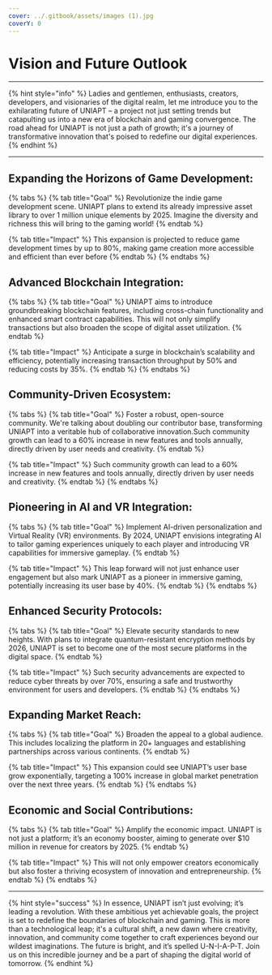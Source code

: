 ```yaml
---
cover: ../.gitbook/assets/images (1).jpg
coverY: 0
---
```


# Vision and Future Outlook

***

{% hint style="info" %}
Ladies and gentlemen, enthusiasts, creators, developers, and visionaries of the digital realm, let me introduce you to the exhilarating future of UNIAPT – a project not just setting trends but catapulting us into a new era of blockchain and gaming convergence. The road ahead for UNIAPT is not just a path of growth; it's a journey of transformative innovation that's poised to redefine our digital experiences.
{% endhint %}

***



## **Expanding the Horizons of Game Development:**

{% tabs %}
{% tab title="Goal" %}
Revolutionize the indie game development scene. UNIAPT plans to extend its already impressive asset library to over 1 million unique elements by 2025. Imagine the diversity and richness this will bring to the gaming world!
{% endtab %}

{% tab title="Impact" %}
This expansion is projected to reduce game development times by up to 80%, making game creation more accessible and efficient than ever before
{% endtab %}
{% endtabs %}

## **Advanced Blockchain Integration:**

{% tabs %}
{% tab title="Goal" %}
UNIAPT aims to introduce groundbreaking blockchain features, including cross-chain functionality and enhanced smart contract capabilities. This will not only simplify transactions but also broaden the scope of digital asset utilization.
{% endtab %}

{% tab title="Impact" %}
Anticipate a surge in blockchain’s scalability and efficiency, potentially increasing transaction throughput by 50% and reducing costs by 35%.
{% endtab %}
{% endtabs %}

## **Community-Driven Ecosystem:**

{% tabs %}
{% tab title="Goal" %}
Foster a robust, open-source community. We're talking about doubling our contributor base, transforming UNIAPT into a veritable hub of collaborative innovation.Such community growth can lead to a 60% increase in new features and tools annually, directly driven by user needs and creativity.
{% endtab %}

{% tab title="Impact" %}
Such community growth can lead to a 60% increase in new features and tools annually, directly driven by user needs and creativity.
{% endtab %}
{% endtabs %}

## **Pioneering in AI and VR Integration:**

{% tabs %}
{% tab title="Goal" %}
Implement AI-driven personalization and Virtual Reality (VR) environments. By 2024, UNIAPT envisions integrating AI to tailor gaming experiences uniquely to each player and introducing VR capabilities for immersive gameplay.
{% endtab %}

{% tab title="Impact" %}
This leap forward will not just enhance user engagement but also mark UNIAPT as a pioneer in immersive gaming, potentially increasing its user base by 40%.
{% endtab %}
{% endtabs %}

## **Enhanced Security Protocols:**

{% tabs %}
{% tab title="Goal" %}
Elevate security standards to new heights. With plans to integrate quantum-resistant encryption methods by 2026, UNIAPT is set to become one of the most secure platforms in the digital space.
{% endtab %}

{% tab title="Impact" %}
Such security advancements are expected to reduce cyber threats by over 70%, ensuring a safe and trustworthy environment for users and developers.
{% endtab %}
{% endtabs %}

## **Expanding Market Reach:**

{% tabs %}
{% tab title="Goal" %}
Broaden the appeal to a global audience. This includes localizing the platform in 20+ languages and establishing partnerships across various continents.
{% endtab %}

{% tab title="Impact" %}
This expansion could see UNIAPT’s user base grow exponentially, targeting a 100% increase in global market penetration over the next three years.
{% endtab %}
{% endtabs %}

## **Economic and Social Contributions:**

{% tabs %}
{% tab title="Goal" %}
Amplify the economic impact. UNIAPT is not just a platform; it’s an economy booster, aiming to generate over $10 million in revenue for creators by 2025.
{% endtab %}

{% tab title="Impact" %}
This will not only empower creators economically but also foster a thriving ecosystem of innovation and entrepreneurship.
{% endtab %}
{% endtabs %}

***

{% hint style="success" %}
In essence, UNIAPT isn’t just evolving; it’s leading a revolution. With these ambitious yet achievable goals, the project is set to redefine the boundaries of blockchain and gaming. This is more than a technological leap; it's a cultural shift, a new dawn where creativity, innovation, and community come together to craft experiences beyond our wildest imaginations. The future is bright, and it’s spelled U-N-I-A-P-T. Join us on this incredible journey and be a part of shaping the digital world of tomorrow.
{% endhint %}
